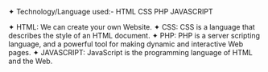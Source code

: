 ✦ Technology/Language used:-
           HTML
           CSS
           PHP
           JAVASCRIPT

 ✦ HTML: We can create your own Website.
 ✦ CSS: CSS is a language that describes the style of an HTML document.
 ✦ PHP: PHP is a server scripting language, and a powerful tool for making dynamic and interactive Web pages.
 ✦ JAVASCRIPT: JavaScript is the programming language of HTML and the Web.
